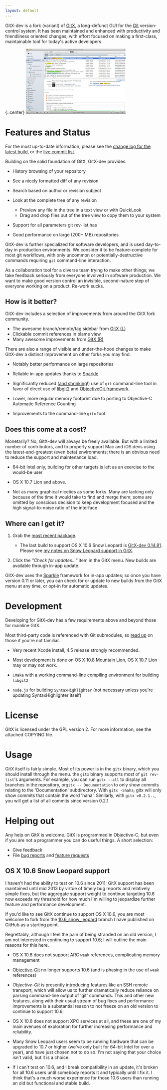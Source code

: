 ```yaml
---
layout: default
---
```

[gitx]:    http://gitx.frim.nl/
[git]:     https://git-scm.com/
[dmgsl]:   http://builds.phere.net/GitX/development/GitX-dev-81.dmg
[commits]: https://github.com/gitx/gitx/commits/master
[builds]:  https://github.com/gitx/gitx/releases
[bug]:     https://github.com/gitx/gitx/issues?labels=bug
[rfe]:     https://github.com/gitx/gitx/issues?labels=enhancement
[treesl]:  https://github.com/gitx/gitx/tree/10.6_snow_leopard

GitX-dev is a fork (variant) of [GitX][gitx], a long-defunct GUI for the
[Git][git] version-control system. It has been maintained and enhanced with
productivity and friendliness oriented changes, with effort focused on making a
first-class, maintainable tool for today's active developers.

[sshot]: images/screenshots/GitX-dev-repo_window.png
[sshotsmall]: images/screenshots/GitX-dev-repo_window-small.png

{:.center}
[![Screenshot: main window][sshotsmall]][sshot]

# Features and Status


For the most up-to-date information, please see the
[change log for the latest build][builds], or the [live commit list][commits].

Building on the solid foundation of GitX, GitX-dev provides:

* History browsing of your repository

* See a nicely formatted diff of any revision

* Search based on author or revision subject

* Look at the complete tree of any revision
  * Preview any file in the tree in a text view or with QuickLook
  * Drag and drop files out of the tree view to copy them to your system

* Support for all parameters git rev-list has

* Good performance on large (200+ MB) repositories

GitX-dev is further specialized for software developers, and is used day-to-day
in production environments. We consider it to be feature-complete for most git
workflows, with only uncommon or potentially-destructive commands requiring
`git` command-line interaction.

As a collaboration tool for a diverse team trying to make other things; we take
feedback seriously from everyone involved in software production. We want to
make good version control an invisible, second-nature step of everyone working
on a product. Re-work sucks.

## How is it better?

[gitx_l]: https://gitx.laullon.com/
[gitx_r]: https://github.com/rowanj/gitx
[sparkle]: http://sparkle.andymatuschak.org/
[issue2]: https://github.com/rowanj/gitx/issues/2
[libgit2]: https://github.com/libgit2/libgit2
[objectivegit]: https://github.com/libgit2/objective-git

GitX-dev includes a selection of improvements from around the GitX fork
community.

* The awesome branch/remote/tag sidebar from [GitX (L)][gitx_l]
* Clickable commit references in blame view
* Many awesome improvements from [GitX (R)][gitx_r]

There are also a range of visible and under-the-hood changes to make GitX-dev a
distinct improvement on other forks you may find.

* Notably better performance on large repositories

* Reliable in-app updates thanks to [Sparkle][sparkle]

* Significantly reduced ([and shrinking][issue2]!) use of `git` command-line
  tool in favor of direct use of [libgit2][libgit2] and
  [ObjectiveGit.framework][objectivegit].

* Lower, more regular memory footprint due to porting to Objective-C Automatic
  Reference Counting

* Improvements to the command-line `gitx` tool

## Does this come at a cost?

Monetarily? No, GitX-dev will always be freely available. But with a limited
number of contributors, and to properly support Mac and iOS devs using the
latest-and-greatest (even beta) environments; there is an obvious need to
reduce the support and maintenance load.

* 64-bit Intel only, building for other targets is left as an exercise to the
  would-be user

* OS X 10.7 Lion and above.

* Not as many graphical niceties as some forks. Many are lacking only because
  of the time it would take to find and merge them; some are omitted by
  conscious decision to keep development focused and the high signal-to-noise
  ratio of the interface

## Where can I get it?

1. Grab the [most recent package][builds].

   * The last build to support OS X 10.6 Snow Leopard is
     [GitX-dev 0.14.81][dmgsl]. Please see
     [my notes on Snow Leopard support in GitX](#os-x-106-snow-leopard-support).

2. Click the *"Check for updates..."* item in the GitX menu. New builds are
   available through in-app update.

GitX-dev uses the [Sparkle][sparkle] framework for in-app updates; so once you
have version 0.11 or later, you can check for or update to new builds from the
GitX menu at any time, or opt-in for automatic updates.

# Development

[gitmodules]: http://book.git-scm.com/5_submodules.html

Developing for GitX-dev has a few requirements above and beyond those for
mainline GitX.

Most third-party code is referenced with Git submodules, so
[read up][gitmodules] on those if you're not familiar.

* Very recent Xcode install, 4.5 release strongly recommended.

* Most development is done on OS X 10.8 Mountain Lion, OS X 10.7 Lion may or
  may not work.

* `CMake` with a working command-line compiling environment for building
  `libgit2`

* `node.js` for building `SyntaxHighlighter` (not necessary unless you're
  updating SyntaxHighlighter itself)

# License

GitX is licensed under the GPL version 2. For more information, see the
attached COPYING file.

# Usage

GitX itself is fairly simple. Most of its power is in the `gitx` binary, which
you should install through the menu. the `gitx` binary supports most of `git
rev-list`'s arguments. For example, you can run `gitx --all` to display all
branches in the repository, or`gitx -- Documentation` to only show commits
relating to the 'Documentation' subdirectory. With `gitx -Shaha`, gitx will
only show commits that contain the word 'haha'. Similarly, with `gitx
v0.2.1..`, you will get a list of all commits since version 0.2.1.

# Helping out

Any help on GitX is welcome. GitX is programmed in Objective-C, but even if you
are not a programmer you can do useful things. A short selection:

* Give feedback
* File [bug reports][bug] and [feature requests][rfe]

## OS X 10.6 Snow Leopard support

I haven't had the ability to test on 10.6 since 2011; GitX support has been
maintained until mid 2013 by virtue of timely bug reports and relatively simple
fixes, but the aggregate support weight to continue targeting 10.6 now exceeds
my threshold for how much I'm willing to jeopardize further feature and
performance development.

If you'd like to see GitX continue to support OS X 10.6, you are most welcome
to fork from the [10.6_snow_leopard][treesl] branch I have published on GitHub
as a starting point.

Regrettably, although I feel the pain of being stranded on an old version, I am
not interested in continuing to support 10.6; I will outline the main reasons
for this here.

* OS X 10.6 does not support ARC `weak` references, complicating memory
  management

* [Objective-Git][objectivegit] no longer supports 10.6 (and is phasing in the
  use of `weak` references)

* *Objective-Git* is presently introducing features like an SSH remote
  transport, which will allow us to further dramatically reduce reliance on
  parsing command-line output of 'git' commands. This and other new features,
  along with their usual stream of bug fixes and performance improvements is a
  substantial reason to not freeze on an old version to continue to support
  10.6.

* OS X 10.6 does not support XPC services at all, and these are one of my main
  avenues of exploration for further increasing performance and
  reliability.

* Many Snow Leopard users seem to be running hardware that can be upgraded to
  10.7 or higher (we've only built for 64-bit Intel for over a year), and have
  just chosen not to do so. I'm not saying that your choice isn't valid, but it
  is a choice.

* If I can't test on 10.6, and I break compatibility in an update, it's broken
  for all 10.6 users until somebody reports it and typically until I fix it. I
  think that's a much worse experience for those 10.6 users than running an old
  but functional and stable build.
